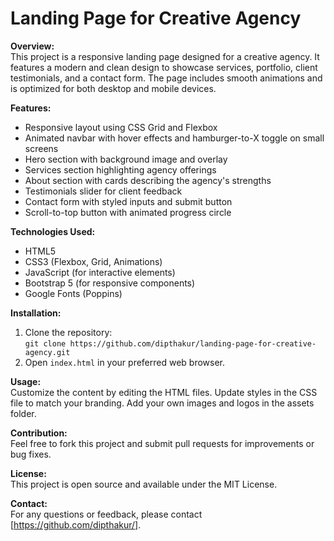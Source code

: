 # **Landing Page for Creative Agency**

**Overview:**  
This project is a responsive landing page designed for a creative agency. It features a modern and clean design to showcase services, portfolio, client testimonials, and a contact form. The page includes smooth animations and is optimized for both desktop and mobile devices.

**Features:**  
- Responsive layout using CSS Grid and Flexbox  
- Animated navbar with hover effects and hamburger-to-X toggle on small screens  
- Hero section with background image and overlay  
- Services section highlighting agency offerings  
- About section with cards describing the agency's strengths  
- Testimonials slider for client feedback  
- Contact form with styled inputs and submit button  
- Scroll-to-top button with animated progress circle  

**Technologies Used:**  
- HTML5  
- CSS3 (Flexbox, Grid, Animations)  
- JavaScript (for interactive elements)  
- Bootstrap 5 (for responsive components)  
- Google Fonts (Poppins)  

**Installation:**  
1. Clone the repository:  
   `git clone https://github.com/dipthakur/landing-page-for-creative-agency.git`  
2. Open `index.html` in your preferred web browser.

**Usage:**  
Customize the content by editing the HTML files. Update styles in the CSS file to match your branding. Add your own images and logos in the assets folder.

**Contribution:**  
Feel free to fork this project and submit pull requests for improvements or bug fixes.

**License:**  
This project is open source and available under the MIT License.

**Contact:**  
For any questions or feedback, please contact [https://github.com/dipthakur/].
